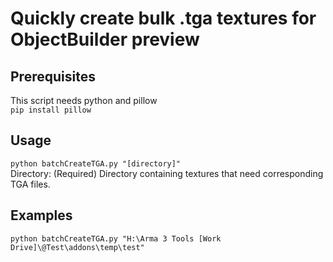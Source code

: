 # Quickly create bulk .tga textures for ObjectBuilder preview
## Prerequisites
This script needs python and pillow  
```pip install pillow```  
## Usage
```python batchCreateTGA.py "[directory]"```  
Directory: (Required) Directory containing textures that need corresponding TGA files.  
## Examples
```python batchCreateTGA.py "H:\Arma 3 Tools [Work Drive]\@Test\addons\temp\test"```  